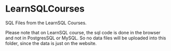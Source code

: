 # LearnSQLCourses
SQL Files from the LearnSQL Courses. 

Please note that on LearnSQL course, the sql code is done in the browser and not in PostgresSQL or MySQL. So no data files will be uploaded into this folder, since the data is just on the website.
